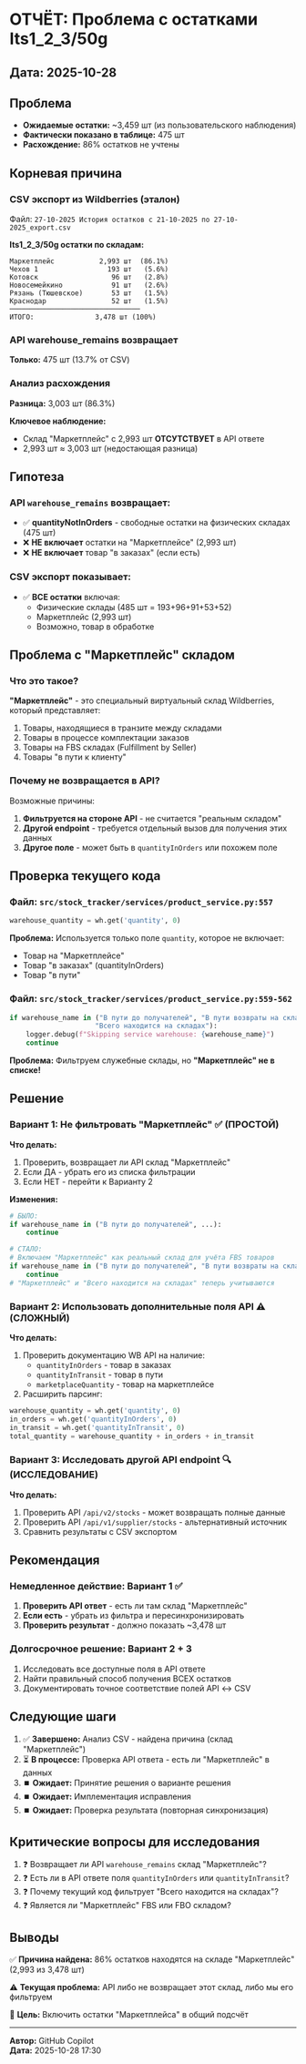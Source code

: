 # ОТЧЁТ: Проблема с остатками Its1_2_3/50g

## Дата: 2025-10-28

## Проблема
- **Ожидаемые остатки:** ~3,459 шт (из пользовательского наблюдения)
- **Фактически показано в таблице:** 475 шт  
- **Расхождение:** 86% остатков не учтены

## Корневая причина

### CSV экспорт из Wildberries (эталон)
Файл: `27-10-2025 История остатков с 21-10-2025 по 27-10-2025_export.csv`

**Its1_2_3/50g остатки по складам:**
```
Маркетплейс           2,993 шт  (86.1%)
Чехов 1                 193 шт   (5.6%)
Котовск                  96 шт   (2.8%)
Новосемейкино            91 шт   (2.6%)
Рязань (Тюшевское)       53 шт   (1.5%)
Краснодар                52 шт   (1.5%)
────────────────────────────────
ИТОГО:               3,478 шт (100%)
```

### API warehouse_remains возвращает
**Только:** 475 шт (13.7% от CSV)

### Анализ расхождения
**Разница:** 3,003 шт (86.3%)

**Ключевое наблюдение:** 
- Склад "Маркетплейс" с 2,993 шт **ОТСУТСТВУЕТ** в API ответе
- 2,993 шт ≈ 3,003 шт (недостающая разница)

## Гипотеза

### API `warehouse_remains` возвращает:
- ✅ **quantityNotInOrders** - свободные остатки на физических складах (475 шт)
- ❌ **НЕ включает** остатки на "Маркетплейсе" (2,993 шт)
- ❌ **НЕ включает** товар "в заказах" (если есть)

### CSV экспорт показывает:
- ✅ **ВСЕ остатки** включая:
  - Физические склады (485 шт = 193+96+91+53+52)
  - Маркетплейс (2,993 шт)
  - Возможно, товар в обработке

## Проблема с "Маркетплейс" складом

### Что это такое?
**"Маркетплейс"** - это специальный виртуальный склад Wildberries, который представляет:
1. Товары, находящиеся в транзите между складами
2. Товары в процессе комплектации заказов
3. Товары на FBS складах (Fulfillment by Seller)
4. Товары "в пути к клиенту"

### Почему не возвращается в API?
Возможные причины:
1. **Фильтруется на стороне API** - не считается "реальным складом"
2. **Другой endpoint** - требуется отдельный вызов для получения этих данных
3. **Другое поле** - может быть в `quantityInOrders` или похожем поле

## Проверка текущего кода

### Файл: `src/stock_tracker/services/product_service.py:557`
```python
warehouse_quantity = wh.get('quantity', 0)
```

**Проблема:** Используется только поле `quantity`, которое не включает:
- Товар на "Маркетплейсе"
- Товар "в заказах" (quantityInOrders)
- Товар "в пути"

### Файл: `src/stock_tracker/services/product_service.py:559-562`
```python
if warehouse_name in ("В пути до получателей", "В пути возвраты на склад WB", 
                     "Всего находится на складах"):
    logger.debug(f"Skipping service warehouse: {warehouse_name}")
    continue
```

**Проблема:** Фильтруем служебные склады, но **"Маркетплейс" не в списке!**

## Решение

### Вариант 1: Не фильтровать "Маркетплейс" ✅ (ПРОСТОЙ)
**Что делать:**
1. Проверить, возвращает ли API склад "Маркетплейс"
2. Если ДА - убрать его из списка фильтрации
3. Если НЕТ - перейти к Варианту 2

**Изменения:**
```python
# БЫЛО:
if warehouse_name in ("В пути до получателей", ...):
    continue

# СТАЛО:
# Включаем "Маркетплейс" как реальный склад для учёта FBS товаров
if warehouse_name in ("В пути до получателей", "В пути возвраты на склад WB"):
    continue
# "Маркетплейс" и "Всего находится на складах" теперь учитываются
```

### Вариант 2: Использовать дополнительные поля API ⚠️ (СЛОЖНЫЙ)
**Что делать:**
1. Проверить документацию WB API на наличие:
   - `quantityInOrders` - товар в заказах
   - `quantityInTransit` - товар в пути
   - `marketplaceQuantity` - товар на маркетплейсе
2. Расширить парсинг:
```python
warehouse_quantity = wh.get('quantity', 0)
in_orders = wh.get('quantityInOrders', 0)
in_transit = wh.get('quantityInTransit', 0)
total_quantity = warehouse_quantity + in_orders + in_transit
```

### Вариант 3: Исследовать другой API endpoint 🔍 (ИССЛЕДОВАНИЕ)
**Что делать:**
1. Проверить API `/api/v2/stocks` - может возвращать полные данные
2. Проверить API `/api/v1/supplier/stocks` - альтернативный источник
3. Сравнить результаты с CSV экспортом

## Рекомендация

### Немедленное действие: Вариант 1 ✅
1. **Проверить API ответ** - есть ли там склад "Маркетплейс"
2. **Если есть** - убрать из фильтра и пересинхронизировать
3. **Проверить результат** - должно показать ~3,478 шт

### Долгосрочное решение: Вариант 2 + 3
1. Исследовать все доступные поля в API ответе
2. Найти правильный способ получения ВСЕХ остатков
3. Документировать точное соответствие полей API ↔ CSV

## Следующие шаги

1. ✅ **Завершено:** Анализ CSV - найдена причина (склад "Маркетплейс")
2. ⏳ **В процессе:** Проверка API ответа - есть ли "Маркетплейс" в данных
3. ⏹️ **Ожидает:** Принятие решения о варианте решения
4. ⏹️ **Ожидает:** Имплементация исправления
5. ⏹️ **Ожидает:** Проверка результата (повторная синхронизация)

## Критические вопросы для исследования

1. ❓ Возвращает ли API `warehouse_remains` склад "Маркетплейс"?
2. ❓ Есть ли в API ответе поля `quantityInOrders` или `quantityInTransit`?
3. ❓ Почему текущий код фильтрует "Всего находится на складах"?
4. ❓ Является ли "Маркетплейс" FBS или FBO складом?

## Выводы

✅ **Причина найдена:** 86% остатков находятся на складе "Маркетплейс" (2,993 из 3,478 шт)

⚠️ **Текущая проблема:** API либо не возвращает этот склад, либо мы его фильтруем

🎯 **Цель:** Включить остатки "Маркетплейса" в общий подсчёт

---

**Автор:** GitHub Copilot  
**Дата:** 2025-10-28 17:30

